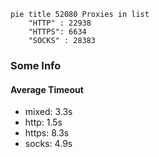 
```mermaid
pie title 52080 Proxies in list
    "HTTP" : 22938
    "HTTPS": 6634
    "SOCKS" : 28383
```

### Some Info
#### Average Timeout

- mixed: 3.3s
- http: 1.5s
- https: 8.3s
- socks: 4.9s